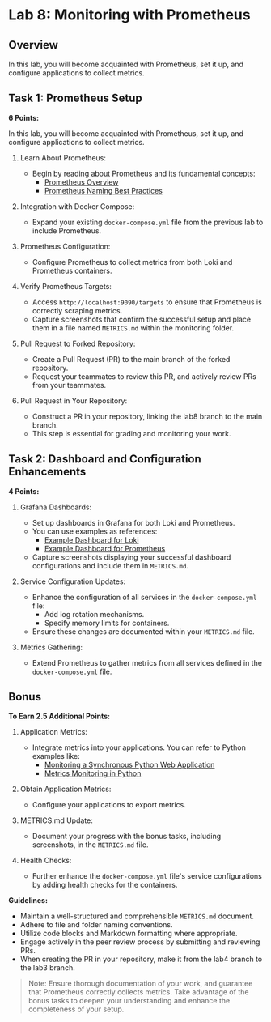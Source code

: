 # Lab 8: Monitoring with Prometheus


## Overview

In this lab, you will become acquainted with Prometheus, set it up, and configure applications to collect metrics.

## Task 1: Prometheus Setup

**6 Points:**

In this lab, you will become acquainted with Prometheus, set it up, and configure applications to collect metrics.

1. Learn About Prometheus:
   - Begin by reading about Prometheus and its fundamental concepts:
     - [Prometheus Overview](https://prometheus.io/docs/introduction/overview/)
     - [Prometheus Naming Best Practices](https://prometheus.io/docs/practices/naming/)

2. Integration with Docker Compose:
   - Expand your existing `docker-compose.yml` file from the previous lab to include Prometheus.

3. Prometheus Configuration:
   - Configure Prometheus to collect metrics from both Loki and Prometheus containers.

4. Verify Prometheus Targets:
   - Access `http://localhost:9090/targets` to ensure that Prometheus is correctly scraping metrics.
   - Capture screenshots that confirm the successful setup and place them in a file named `METRICS.md` within the monitoring folder.

5. Pull Request to Forked Repository:
   - Create a Pull Request (PR) to the main branch of the forked repository.
   - Request your teammates to review this PR, and actively review PRs from your teammates.

6. Pull Request in Your Repository:
   - Construct a PR in your repository, linking the lab8 branch to the main branch.
   - This step is essential for grading and monitoring your work.

## Task 2: Dashboard and Configuration Enhancements

**4 Points:**

1. Grafana Dashboards:
   - Set up dashboards in Grafana for both Loki and Prometheus.
   - You can use examples as references:
     - [Example Dashboard for Loki](https://grafana.com/grafana/dashboards/13407)
     - [Example Dashboard for Prometheus](https://grafana.com/grafana/dashboards/3662)
   - Capture screenshots displaying your successful dashboard configurations and include them in `METRICS.md`.

2. Service Configuration Updates:
   - Enhance the configuration of all services in the `docker-compose.yml` file:
     - Add log rotation mechanisms.
     - Specify memory limits for containers.
   - Ensure these changes are documented within your `METRICS.md` file.

3. Metrics Gathering:
   - Extend Prometheus to gather metrics from all services defined in the `docker-compose.yml` file.

## Bonus

**To Earn 2.5 Additional Points:**

1. Application Metrics:
   - Integrate metrics into your applications. You can refer to Python examples like:
     - [Monitoring a Synchronous Python Web Application](https://dzone.com/articles/monitoring-your-synchronous-python-web-application)
     - [Metrics Monitoring in Python](https://opensource.com/article/18/4/metrics-monitoring-and-python)

2. Obtain Application Metrics:
   - Configure your applications to export metrics.

3. METRICS.md Update:
   - Document your progress with the bonus tasks, including screenshots, in the `METRICS.md` file.

4. Health Checks:
   - Further enhance the `docker-compose.yml` file's service configurations by adding health checks for the containers.

**Guidelines:**

- Maintain a well-structured and comprehensible `METRICS.md` document.
- Adhere to file and folder naming conventions.
- Utilize code blocks and Markdown formatting where appropriate.
- Engage actively in the peer review process by submitting and reviewing PRs.
- When creating the PR in your repository, make it from the lab4 branch to the lab3 branch.

> Note: Ensure thorough documentation of your work, and guarantee that Prometheus correctly collects metrics. Take advantage of the bonus tasks to deepen your understanding and enhance the completeness of your setup.
